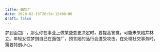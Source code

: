 ```yaml
---
title: 面包厂
date: 2020-02-15T20:54:12+08:00
draft: false
---
```


梦到面包厂，那么你在事业上做某些变更决定时，要提高警觉，可能未来陷井林立。年轻女性梦到自己在面包厂，预言她的品行会遭受攻击，在处理社交事务时，需要特别小心。